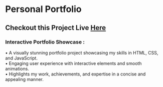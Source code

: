 # Personal Portfolio
## Checkout this Project Live [Here](https://abhiruphere.github.io/Portfolio)
### Interactive Portfolio Showcase :
• A visually stunning portfolio project showcasing my skills in HTML, CSS, and JavaScript.<br/>
• Engaging user experience with interactive elements and smooth animations.<br/>
• Highlights my work, achievements, and expertise in a concise and appealing manner.<br/>
